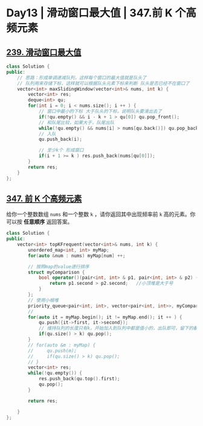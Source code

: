# Day13 | 滑动窗口最大值 | 347.前 K 个高频元素



## [239. 滑动窗口最大值](https://leetcode.cn/problems/sliding-window-maximum/description/)

```cpp
class Solution {
public:
    // 思路：形成单调递减队列，这样每个窗口的最大值就是队头了
    // 队列用来存储下标，这样就可以根据队头元素下标来判断 队头是否已经不在窗口了
    vector<int> maxSlidingWindow(vector<int>& nums, int k) {
        vector<int> res;
        deque<int> qu;
        for(int i = 0; i < nums.size(); i ++ ) {
            // 窗口中最小的下标 大于队头的下标，说明队头要滑出去了
            if(!qu.empty() && i - k + 1 > qu[0]) qu.pop_front();
            // 和队尾比较，如果大于，队尾出队
            while(!qu.empty() && nums[i] > nums[qu.back()]) qu.pop_back();
            // 入队
            qu.push_back(i);

            // 至少k个 形成窗口
            if(i + 1 >= k ) res.push_back(nums[qu[0]]);
        }
        return res;
    }
};
```

## [347. 前 K 个高频元素](https://leetcode.cn/problems/top-k-frequent-elements/description/)

给你一个整数数组 `nums` 和一个整数 `k` ，请你返回其中出现频率前 `k` 高的元素。你可以按 **任意顺序** 返回答案。

```cpp
class Solution {
public:
    vector<int> topKFrequent(vector<int>& nums, int k) {
        unordered_map<int, int> myMap;
        for(auto &num : nums) myMap[num] ++;

        // 按照map的value进行排序
        struct myComparison {
            bool operator()(pair<int, int> & p1, pair<int, int> & p2) {
                return p1.second > p2.second;   //小顶堆是大于号
            }
        };
        // 使用小根堆
        priority_queue<pair<int, int>, vector<pair<int, int>>, myComparison> qu;
        // 
        for(auto it = myMap.begin(); it != myMap.end(); it ++ ) {
            qu.push({it->first, it->second});
            // 维持队列的长度只有k，开始加入到队列中都是值小的，出队即可，留下的都是值大的
            if(qu.size() > k) qu.pop();
        }
        // for(auto &m : myMap) {
        //     qu.push(m);
        //     if(qu.size() > k) qu.pop();
        // }
        vector<int> res;
        while(!qu.empty()) {
            res.push_back(qu.top().first);
            qu.pop();
        }

        return res;

    }
};
```

